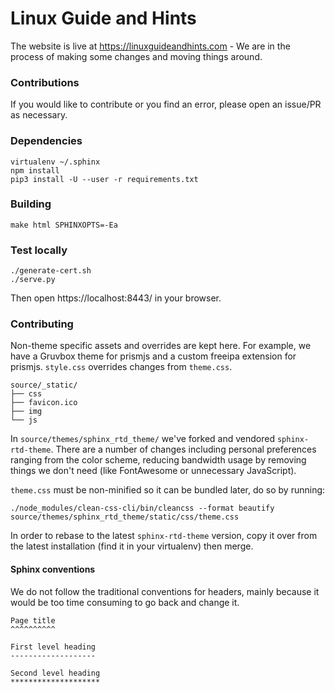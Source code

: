 # Linux Guide and Hints

The website is live at https://linuxguideandhints.com - We are in the process of making some changes and moving things around.

### Contributions

If you would like to contribute or you find an error, please open an issue/PR as necessary.

### Dependencies

    virtualenv ~/.sphinx
    npm install
    pip3 install -U --user -r requirements.txt

### Building

    make html SPHINXOPTS=-Ea

### Test locally

    ./generate-cert.sh
    ./serve.py

Then open https://localhost:8443/ in your browser.

### Contributing

Non-theme specific assets and overrides are kept here. For example, we have a
Gruvbox theme for prismjs and a custom freeipa extension for prismjs.
`style.css` overrides changes from `theme.css`.

    source/_static/
    ├── css
    ├── favicon.ico
    ├── img
    └── js

In `source/themes/sphinx_rtd_theme/` we've forked and vendored
`sphinx-rtd-theme`. There are a number of changes including personal
preferences ranging from the color scheme, reducing bandwidth usage by removing
things we don't need (like FontAwesome or unnecessary JavaScript). 

`theme.css` must be non-minified so it can be bundled later, do so by running:

    ./node_modules/clean-css-cli/bin/cleancss --format beautify source/themes/sphinx_rtd_theme/static/css/theme.css

In order to rebase to the latest `sphinx-rtd-theme` version, copy it over from
the latest installation (find it in your virtualenv) then merge.

#### Sphinx conventions

We do not follow the traditional conventions for headers, mainly because it
would be too time consuming to go back and change it.

```
Page title
^^^^^^^^^^

First level heading
-------------------

Second level heading
********************
```
